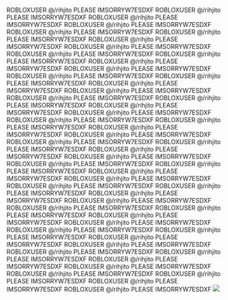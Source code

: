 ROBLOXUSER @/rihjito PLEASE IMSORRYW7ESDXF ROBLOXUSER @/rihjito PLEASE IMSORRYW7ESDXF ROBLOXUSER @/rihjito PLEASE IMSORRYW7ESDXF ROBLOXUSER @/rihjito PLEASE IMSORRYW7ESDXF ROBLOXUSER @/rihjito PLEASE IMSORRYW7ESDXF ROBLOXUSER @/rihjito PLEASE IMSORRYW7ESDXF ROBLOXUSER @/rihjito PLEASE IMSORRYW7ESDXF ROBLOXUSER @/rihjito PLEASE IMSORRYW7ESDXF ROBLOXUSER @/rihjito PLEASE IMSORRYW7ESDXF ROBLOXUSER @/rihjito PLEASE IMSORRYW7ESDXF ROBLOXUSER @/rihjito PLEASE IMSORRYW7ESDXF ROBLOXUSER @/rihjito PLEASE IMSORRYW7ESDXF ROBLOXUSER @/rihjito PLEASE IMSORRYW7ESDXF ROBLOXUSER @/rihjito PLEASE IMSORRYW7ESDXF ROBLOXUSER @/rihjito PLEASE IMSORRYW7ESDXF ROBLOXUSER @/rihjito PLEASE IMSORRYW7ESDXF ROBLOXUSER @/rihjito PLEASE IMSORRYW7ESDXF ROBLOXUSER @/rihjito PLEASE IMSORRYW7ESDXF ROBLOXUSER @/rihjito PLEASE IMSORRYW7ESDXF ROBLOXUSER @/rihjito PLEASE IMSORRYW7ESDXF ROBLOXUSER @/rihjito PLEASE IMSORRYW7ESDXF ROBLOXUSER @/rihjito PLEASE IMSORRYW7ESDXF ROBLOXUSER @/rihjito PLEASE IMSORRYW7ESDXF ROBLOXUSER @/rihjito PLEASE IMSORRYW7ESDXF ROBLOXUSER @/rihjito PLEASE IMSORRYW7ESDXF ROBLOXUSER @/rihjito PLEASE IMSORRYW7ESDXF ROBLOXUSER @/rihjito PLEASE IMSORRYW7ESDXF ROBLOXUSER @/rihjito PLEASE IMSORRYW7ESDXF ROBLOXUSER @/rihjito PLEASE IMSORRYW7ESDXF ROBLOXUSER @/rihjito PLEASE IMSORRYW7ESDXF ROBLOXUSER @/rihjito PLEASE IMSORRYW7ESDXF ROBLOXUSER @/rihjito PLEASE IMSORRYW7ESDXF ROBLOXUSER @/rihjito PLEASE IMSORRYW7ESDXF ROBLOXUSER @/rihjito PLEASE IMSORRYW7ESDXF ROBLOXUSER @/rihjito PLEASE IMSORRYW7ESDXF ROBLOXUSER @/rihjito PLEASE IMSORRYW7ESDXF ROBLOXUSER @/rihjito PLEASE IMSORRYW7ESDXF ROBLOXUSER @/rihjito PLEASE IMSORRYW7ESDXF ROBLOXUSER @/rihjito PLEASE IMSORRYW7ESDXF ROBLOXUSER @/rihjito PLEASE IMSORRYW7ESDXF ROBLOXUSER @/rihjito PLEASE IMSORRYW7ESDXF ROBLOXUSER @/rihjito PLEASE IMSORRYW7ESDXF ROBLOXUSER @/rihjito PLEASE IMSORRYW7ESDXF ROBLOXUSER @/rihjito PLEASE IMSORRYW7ESDXF ROBLOXUSER @/rihjito PLEASE IMSORRYW7ESDXF ROBLOXUSER @/rihjito PLEASE IMSORRYW7ESDXF ROBLOXUSER @/rihjito PLEASE IMSORRYW7ESDXF ROBLOXUSER @/rihjito PLEASE IMSORRYW7ESDXF ROBLOXUSER @/rihjito PLEASE IMSORRYW7ESDXF ROBLOXUSER @/rihjito PLEASE IMSORRYW7ESDXF ROBLOXUSER @/rihjito PLEASE IMSORRYW7ESDXF ROBLOXUSER @/rihjito PLEASE IMSORRYW7ESDXF 
<img src="https://cdn.discordapp.com/attachments/712616007373553671/1176863565831995512/josh-hutcherson-josh-hutcherson-whistle-edit.gif?ex=65706a9b&is=655df59b&hm=fb334a35f8628722b9e5eefdf984e7152a8909b0eb86466f49f4db9ac2abe2db&"> 
